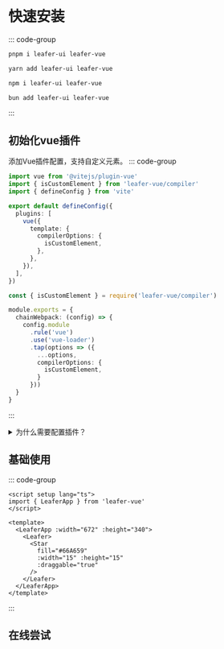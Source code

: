 <script setup lang="ts">
import code from './index.vue?raw'
</script>

# 快速安装

::: code-group

```bash [pnpm]
pnpm i leafer-ui leafer-vue
```

```bash [yarn]
yarn add leafer-ui leafer-vue
```

```bash [npm]
npm i leafer-ui leafer-vue
```

```bash [bun]
bun add leafer-ui leafer-vue
```

:::

## 初始化vue插件

添加Vue插件配置，支持自定义元素。
::: code-group

```ts [vite.config.ts]
import vue from '@vitejs/plugin-vue'
import { isCustomElement } from 'leafer-vue/compiler'
import { defineConfig } from 'vite'

export default defineConfig({
  plugins: [
    vue({
      template: {
        compilerOptions: {
          isCustomElement,
        },
      },
    }),
  ],
})
```

```ts [vue.config.ts]
const { isCustomElement } = require('leafer-vue/compiler')

module.exports = {
  chainWebpack: (config) => {
    config.module
      .rule('vue')
      .use('vue-loader')
      .tap(options => ({
        ...options,
        compilerOptions: {
          isCustomElement,
        }
      }))
  }
}
```
:::

<details>
<summary class="info custom-block github-alert">为什么需要配置插件？</summary>

> 默认情况下，Vue 会将任何非原生的 HTML 标签优先当作 Vue 组件处理，而将“渲染一个自定义元素”作为后备选项。这会在开发时导致 Vue 抛出一个“解析组件失败”的警告。要让 Vue 知晓特定元素应该被视为自定义元素并跳过组件解析，我们可以指定 [isCustomElement](https://cn.vuejs.org/api/application#app-config-compileroptions) 选项。
>
> 详情请参考 [跳过组件解析 | Vue官方文档](https://cn.vuejs.org/guide/extras/web-components.html#skipping-component-resolution)
</details>

## 基础使用
::: code-group

```vue [App.vue]
<script setup lang="ts">
import { LeaferApp } from 'leafer-vue'
</script>

<template>
  <LeaferApp :width="672" :height="340">
    <Leafer>
      <Star
        fill="#66A659"
        :width="15" :height="15"
        :draggable="true"
      />
    </Leafer>
  </LeaferApp>
</template>
```
:::

## 在线尝试

<Repl :code />
